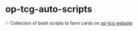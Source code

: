 # op-tcg-auto-scripts

✨ Collection of bash scripts to farm cards on [op-tcg website](https://github.com/Lambpaul/op-tcg)
